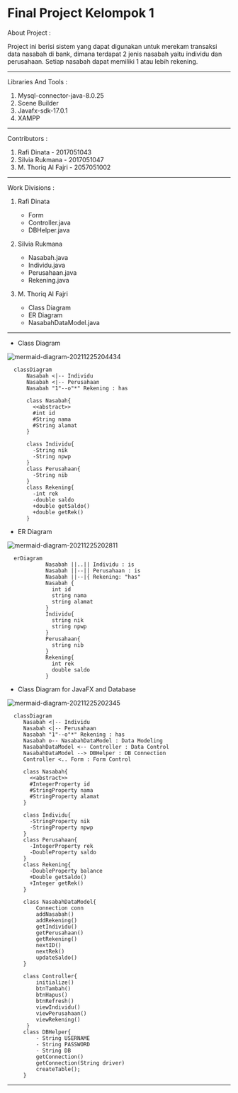 # Final Project Kelompok 1

About Project : 

Project ini berisi sistem yang dapat digunakan untuk merekam transaksi data nasabah di bank, dimana terdapat 2 jenis nasabah yaitu individu dan perusahaan. Setiap nasabah dapat memiliki 1 atau lebih rekening.

-------------------------------
Libraries And Tools :
1. Mysql-connector-java-8.0.25
2. Scene Builder
3. Javafx-sdk-17.0.1
4. XAMPP

-------------------------------
Contributors :
1. Rafi Dinata - 2017051043
2. Silvia Rukmana - 2017051047
3. M. Thoriq Al Fajri - 2057051002

-------------------------------
Work Divisions :

1. Rafi Dinata
      - Form
      - Controller.java
      - DBHelper.java

2. Silvia Rukmana
      - Nasabah.java
      - Individu.java
      - Perusahaan.java
      - Rekening.java

3. M. Thoriq Al Fajri
      - Class Diagram
      - ER Diagram
      - NasabahDataModel.java

-------------------------------
- Class Diagram

![mermaid-diagram-20211225204434](https://user-images.githubusercontent.com/83461390/147439351-beb846d4-f2a2-4ef9-b79a-d9e937056ced.png)

      classDiagram
          Nasabah <|-- Individu
          Nasabah <|-- Perusahaan
          Nasabah "1"--o"*" Rekening : has

          class Nasabah{
            <<abstract>>
            #int id
            #String nama
            #String alamat
          }

          class Individu{
            -String nik
            -String npwp
          }
          class Perusahaan{
            -String nib
          }
          class Rekening{
            -int rek
            -double saldo
            +double getSaldo()
            +double getRek()
          }
         
- ER Diagram

![mermaid-diagram-20211225202811](https://user-images.githubusercontent.com/83461390/147439361-e84c1b9d-0a94-4a5a-8535-589122f0dcbf.png)

      erDiagram
                Nasabah ||..|| Individu : is
                Nasabah ||--|| Perusahaan : is
                Nasabah ||--|{ Rekening: "has"
                Nasabah {
                  int id
                  string nama
                  string alamat
                }
                Individu{
                  string nik
                  string npwp
                }
                Perusahaan{
                  string nib
                }
                Rekening{
                  int rek
                  double saldo
                }
                
- Class Diagram for JavaFX and Database

![mermaid-diagram-20211225202345](https://user-images.githubusercontent.com/83461390/147439376-26b4d501-c9db-4fc8-afac-f5de25abf072.png)

      classDiagram
         Nasabah <|-- Individu
         Nasabah <|-- Perusahaan
         Nasabah "1"--o"*" Rekening : has
         Nasabah o-- NasabahDataModel : Data Modeling
         NasabahDataModel <-- Controller : Data Control
         NasabahDataModel --> DBHelper : DB Connection
         Controller <.. Form : Form Control      

         class Nasabah{
           <<abstract>>
           #IntegerProperty id
           #StringProperty nama
           #StringProperty alamat
         }

         class Individu{
           -StringProperty nik
           -StringProperty npwp
         }
         class Perusahaan{
           -IntegerProperty rek
           -DoubleProperty saldo
         }
         class Rekening{
           -DoubleProperty balance
           +Double getSaldo()
           +Integer getRek()
         }

         class NasabahDataModel{
             Connection conn
             addNasabah()
             addRekening()
             getIndividu()
             getPerusahaan()
             getRekening()
             nextID()
             nextRek()
             updateSaldo()
         }

         class Controller{
             initialize()
             btnTambah()
             btnHapus()
             btnRefresh()
             viewIndividu()
             viewPerusahaan()
             viewRekening()
          }
         class DBHelper{
             - String USERNAME
             - String PASSWORD
             - String DB
             getConnection()
             getConnection(String driver)
             createTable();
         }
         
-------------------------------
